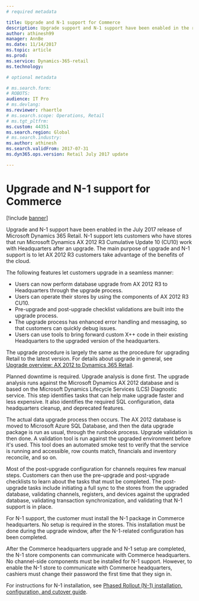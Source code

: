 ```yaml
---
# required metadata

title: Upgrade and N-1 support for Commerce
description: Upgrade support and N-1 support have been enabled in the release of Dynamics 365 Commerce. N-1 support lets customers who have stores that run AX 2012 R3 CU10 work with Dynamics 365 Commerce headquarters after an upgrade. 
author: athinesh99
manager: AnnBe
ms.date: 11/14/2017
ms.topic: article
ms.prod: 
ms.service: Dynamics-365-retail
ms.technology: 

# optional metadata

# ms.search.form: 
# ROBOTS: 
audience: IT Pro
# ms.devlang: 
ms.reviewer: rhaertle
# ms.search.scope: Operations, Retail
# ms.tgt_pltfrm: 
ms.custom: 44351
ms.search.region: Global
# ms.search.industry: 
ms.author: athinesh
ms.search.validFrom: 2017-07-31
ms.dyn365.ops.version: Retail July 2017 update

---
```


# Upgrade and N-1 support for Commerce

[!include [banner](../../includes/banner.md)]

Upgrade and N-1 support have been enabled in the July 2017 release of Microsoft Dynamics 365 Retail. N-1 support lets customers who have stores that run Microsoft Dynamics AX 2012 R3 Cumulative Update 10 (CU10) work with Headquarters after an upgrade. The main purpose of upgrade and N-1 support is to let AX 2012 R3 customers take advantage of the benefits of the cloud.

The following features let customers upgrade in a seamless manner:

- Users can now perform database upgrade from AX 2012 R3 to Headquarters through the upgrade process.
- Users can operate their stores by using the components of AX 2012 R3 CU10.
- Pre-upgrade and post-upgrade checklist validations are built into the upgrade process.
- The upgrade process has enhanced error handling and messaging, so that customers can quickly debug issues.
- Users can use tools to bring forward custom X++ code in their existing Headquarters to the upgraded version of the headquarters.

The upgrade procedure is largely the same as the procedure for upgrading Retail to the latest version. For details about upgrade in general, see [Upgrade overview: AX 2012 to Dynamics 365 Retail](../../dev-itpro/migration-upgrade/upgrade-overview-2012.md).

Planned downtime is required. Upgrade analysis is done first. The upgrade analysis runs against the Microsoft Dynamics AX 2012 database and is based on the Microsoft Dynamics Lifecycle Services (LCS) Diagnostic service. This step identifies tasks that can help make upgrade faster and less expensive. It also identifies the required SQL configuration, data headquarters cleanup, and deprecated features.
  
The actual data upgrade process then occurs. The AX 2012 database is moved to Microsoft Azure SQL Database, and then the data upgrade package is run as usual, through the runbook process. Upgrade validation is then done. A validation tool is run against the upgraded environment before it's used. This tool does an automated smoke test to verify that the service is running and accessible, row counts match, financials and inventory reconcile, and so on.
 
Most of the post-upgrade configuration for channels requires few manual steps. Customers can then use the pre-upgrade and post-upgrade checklists to learn about the tasks that must be completed. The post-upgrade tasks include initiating a full sync to the stores from the upgraded database, validating channels, registers, and devices against the upgraded database, validating transaction synchronization, and validating that N-1 support is in place.
 
For N-1 support, the customer must install the N-1 package in Commerce headquarters. No setup is required in the stores. This installation must be done during the upgrade window, after the N-1-related configuration has been completed.

After the Commerce headquarters upgrade and N-1 setup are completed, the N-1 store components can communicate with Commerce headquarters. No channel-side components must be installed for N-1 support. However, to enable the N-1 store to communicate with Commerce headquarters, cashiers must change their password the first time that they sign in.
 
For instructions for N-1 installation, see [Phased Rollout (N-1) installation, configuration, and cutover guide](n-1-installation-configuration.md).

